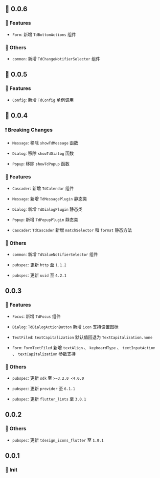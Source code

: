## 🌈 0.0.6

### 🚀 Features

- `Form`: 新增 `TdBottomActions` 组件

### 🚧 Others

- `common`: 新增 `TdChangeNotifierSelector` 组件

## 🌈 0.0.5

### 🚀 Features

- `Config`: 新增 `TdConfig` 单例调用

## 🌈 0.0.4

### ❗ Breaking Changes

- `Message`: 移除 `showTdMessage` 函数

- `Dialog`: 移除 `showTdDialog` 函数

- `Popup`: 移除 `showTdPopup` 函数

### 🚀 Features

- `Cascader`: 新增 `TdCalendar` 组件

- `Message`: 新增 `TdMessagePlugin` 静态类

- `Dialog`: 新增 `TdDialogPlugin` 静态类

- `Popup`: 新增 `TdPopupPlugin` 静态类

- `Cascader`: `TdCascader` 新增 `matchSelector` 和 `format` 静态方法

### 🚧 Others

- `common`: 新增 `TdValueNotifierSelector` 组件

- `pubspec`: 更新 `http` 至 `1.1.2`

- `pubspec`: 更新 `uuid` 至 `4.2.1`

## 0.0.3

### 🚀 Features

- `Focus`: 新增 `TdFocus` 组件

- `Dialog`: `TdDialogActionButton` 新增 `icon` 支持设置图标

- `TextFiled`: `textCapitalization` 默认值回退为 `TextCapitalization.none`

- `Form`: `FormTextFiled` 新增 `textAlign` 、 `keyboardType` 、 `textInputAction` 、 `textCapitalization` 参数支持

### 🚧 Others

- `pubspec`: 更新 `sdk` 至 `>=3.2.0 <4.0.0`

- `pubspec`: 更新 `provider` 至 `6.1.1`

- `pubspec`: 更新 `flutter_lints` 至 `3.0.1`

## 0.0.2

### 🚧 Others

- `pubspec`: 更新 `tdesign_icons_flutter` 至 `1.0.1`

## 0.0.1

### 🎉 Init
